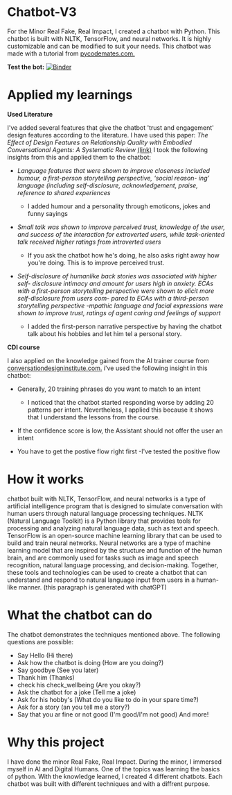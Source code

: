 # Chatbot-V3
For the Minor Real Fake, Real Impact, I created a chatbot with Python. This chatbot is built with NLTK, TensorFlow, and neural networks. It is highly customizable and can be modified to suit your needs. This chatbot was made with a tutorial from [pycodemates.com.](https://www.pycodemates.com/2021/11/build-a-AI-chatbot-using-python-and-deep-learning.html) 


**Test the bot:**
[![Binder](https://mybinder.org/badge_logo.svg)](https://mybinder.org/v2/gh/rubenroo/Chatbot-V3/HEAD?labpath=chatbot%20versie%205%20(feb%2C%20ruben).ipynb)





# Applied my learnings
**Used Literature**

I've added several features that give the chatbot 'trust and engagement' design features according to the literature. I have used this paper: *The Effect of Design Features on Relationship Quality with Embodied Conversational Agents: A Systematic Review* [(link)](https://link.springer.com/article/10.1007/s12369-020-00680-7) I took the following insights from this and applied them to the chatbot:


- *Language features that were shown to improve closeness included humour, a first-person storytelling perspective, ‘social reason- ing’ language (including self-disclosure, acknowledgement, praise, reference to shared experiences*
  - I added humour and a personality through emoticons, jokes and funny sayings

  
- *Small talk was shown to improve perceived trust, knowledge of the user, and success of the interaction for extroverted users, while task-oriented talk received higher ratings from introverted users*
  - If you ask the chatbot how he's doing, he also asks right away how you're doing. This is to  improve perceived trust.
  
- *Self-disclosure of humanlike back stories was associated with higher self- disclosure intimacy and amount for users high in anxiety. ECAs with a first-person storytelling perspective were shown to elicit more self-disclosure from users com- pared to ECAs with a third-person storytelling perspective*
-*mpathic language and facial expressions were shown to improve trust, ratings of agent caring and feelings of support*
   - I added the first-person narrative perspective by having the chatbot talk about his hobbies and let him tel a personal story.



**CDI course**

I also applied on the knowledge gained from the AI trainer course from [conversationdesigninstitute.com.](conversationdesigninstitute.com) i've used the following insight in this chatbot:
- Generally, 20 training phrases do you want to match to an intent
  - I noticed that the chatbot started responding worse by adding 20 patterns per intent. Nevertheless, I applied this because it shows that I understand the lessons from the course. 
- If the confidence score is low, the Assistant should not offer the user an intent

- You have to get the postive flow right first
  -I've tested the positive flow






# How it works
chatbot built with NLTK, TensorFlow, and neural networks is a type of artificial intelligence program that is designed to simulate conversation with human users through natural language processing techniques. NLTK (Natural Language Toolkit) is a Python library that provides tools for processing and analyzing natural language data, such as text and speech. TensorFlow is an open-source machine learning library that can be used to build and train neural networks. Neural networks are a type of machine learning model that are inspired by the structure and function of the human brain, and are commonly used for tasks such as image and speech recognition, natural language processing, and decision-making. Together, these tools and technologies can be used to create a chatbot that can understand and respond to natural language input from users in a human-like manner. (this paragraph is generated with chatGPT)

# What the chatbot can do
The chatbot demonstrates the techniques mentioned above. The following questions are possible:

- Say Hello (Hi there)
- Ask how the chatbot is doing (How are you doing?)
- Say goodbye (See you later)
- Thank him (Thanks)
- check his check_wellbeing (Are you okay?)
- Ask the chatbot for a joke (Tell me a joke)
- Ask for his hobby's (What do you like to do in your spare time?)
- Ask for a story (an you tell me a story?)
- Say that you ar fine or not good (I'm good/I'm not good)
And more!

# Why this project
I have done the minor Real Fake, Real Impact. During the minor, I immersed myself in AI and Digital Humans. One of the topics was learning the basics of python. With the knowledge learned, I created 4 different chatbots. Each chatbot was built with different techniques and with a diffrent purpose.

